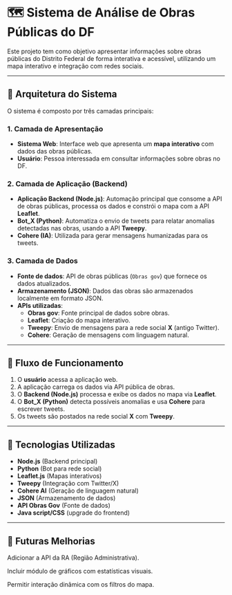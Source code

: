 # 🗺️ Sistema de Análise de Obras Públicas do DF

Este projeto tem como objetivo apresentar informações sobre obras públicas do Distrito Federal de forma interativa e acessível, utilizando um mapa interativo e integração com redes sociais.

---

## 📐 Arquitetura do Sistema

O sistema é composto por três camadas principais:

### 1. Camada de Apresentação
- **Sistema Web**: Interface web que apresenta um **mapa interativo** com dados das obras públicas.
- **Usuário**: Pessoa interessada em consultar informações sobre obras no DF.

### 2. Camada de Aplicação (Backend)
- **Aplicação Backend (Node.js)**: Automação principal que consome a API de obras públicas, processa os dados e constrói o mapa com a API **Leaflet**.
- **Bot_X (Python)**: Automatiza o envio de tweets para relatar anomalias detectadas nas obras, usando a API **Tweepy**.
- **Cohere (IA)**: Utilizada para gerar mensagens humanizadas para os tweets.

### 3. Camada de Dados
- **Fonte de dados**: API de obras públicas (`Obras gov`) que fornece os dados atualizados.
- **Armazenamento (JSON)**: Dados das obras são armazenados localmente em formato JSON.
- **APIs utilizadas**:
  - **Obras gov**: Fonte principal de dados sobre obras.
  - **Leaflet**: Criação do mapa interativo.
  - **Tweepy**: Envio de mensagens para a rede social **X** (antigo Twitter).
  - **Cohere**: Geração de mensagens com linguagem natural.

---

## 🔁 Fluxo de Funcionamento

1. O **usuário** acessa a aplicação web.
2. A aplicação carrega os dados via API pública de obras.
3. O **Backend (Node.js)** processa e exibe os dados no mapa via **Leaflet**.
4. O **Bot_X (Python)** detecta possíveis anomalias e usa **Cohere** para escrever tweets.
5. Os tweets são postados na rede social **X** com **Tweepy**.

---

## 🔧 Tecnologias Utilizadas

- **Node.js** (Backend principal)
- **Python** (Bot para rede social)
- **Leaflet.js** (Mapas interativos)
- **Tweepy** (Integração com Twitter/X)
- **Cohere AI** (Geração de linguagem natural)
- **JSON** (Armazenamento de dados)
- **API Obras Gov** (Fonte de dados)
- **Java script/CSS** (upgrade do frontend)


---

## 🧠 Futuras Melhorias

Adicionar a API da RA (Região Administrativa).

Incluir módulo de gráficos com estatísticas visuais.

Permitir interação dinâmica com os filtros do mapa.
